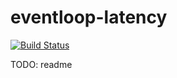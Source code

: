# eventloop-latency

[![Build Status](https://travis-ci.org/korzhev/eventloop-latency.svg?branch=master)](https://travis-ci.org/korzhev/eventloop-latency)

TODO: readme
